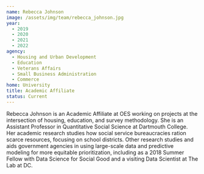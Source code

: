 ```yaml
---
name: Rebecca Johnson
image: /assets/img/team/rebecca_johnson.jpg
year:
  - 2019
  - 2020
  - 2021
  - 2022
agency:
  - Housing and Urban Development
  - Education
  - Veterans Affairs
  - Small Business Administration
  - Commerce
home: University
title: Academic Affiliate
status: Current
---
```


Rebecca Johnson is an Academic Affiliate at OES working on projects at the intersection of housing, education, and survey methodology. She is an Assistant Professor in Quantitative Social Science at Dartmouth College. Her academic research studies how social service bureaucracies ration scarce resources, focusing on school districts. Other research  studies and aids government agencies in using large-scale data and predictive modeling for more equitable prioritization, including as a 2018 Summer Fellow with Data Science for Social Good and a visiting Data Scientist at The Lab at DC. 
